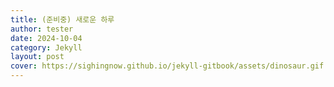 ```yaml
---
title: (준비중) 새로운 하루
author: tester
date: 2024-10-04
category: Jekyll
layout: post
cover: https://sighingnow.github.io/jekyll-gitbook/assets/dinosaur.gif
---
```



